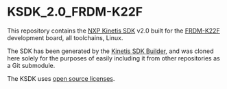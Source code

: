 # KSDK_2.0_FRDM-K22F

This repository contains the [NXP Kinetis SDK](http://www.nxp.com/products/software-and-tools/run-time-software/kinetis-software-and-tools/development-platforms-with-mbed/software-development-kit-for-kinetis-mcus:KINETIS-SDK) v2.0 built for the [FRDM-K22F](http://www.nxp.com/products/software-and-tools/hardware-development-tools/freedom-development-boards/freescale-freedom-development-platform-for-kinetis-k22-mcus:FRDM-K22F) development board, all toolchains, Linux.

The SDK has been generated by the [Kinetis SDK Builder](http://cache.nxp.com/files/32bit/software_tools/KINETIS-EXPERT-TOOL.html), and was cloned here solely for the purposes of easily including it from other repositories as a Git submodule.

The KSDK uses [open source licenses](https://community.freescale.com/message/613019#613019).
